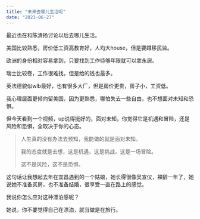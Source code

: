 ```yaml
---
title: "未来去哪儿生活呢"
date: "2023-06-27"
---
```


最近也在和陈清扬讨论以后去哪儿生活。
<!--more-->

美国比较熟悉，房价低工资高教育好，人均大house，但是要蹲移民监。

欧洲的身份相对容易拿到，只要找到工作待够年限就可以拿永居。

瑞士比较卷，工作很难找，但是给的钱也最多。

英法德貌似wlb最好，也有很多大厂，但是房价更贵，房子小，工资低。

我心理层面更倾向留美国，因为更熟悉，哪怕失去一些自由，也不想面对未知和恐惧。

但今天看到一个视频，up说得挺好的，面对未知，你觉得它是机遇和冒险，还是风险和恐惧，全取决于你的心态。

>
>人生真的没有办法去预知，我能做的就是面对未知。
>
>我的态度就是去想，这是机遇，这是挑战，这是一场冒险。
>
>这不是风险，这不是恐惧。
>

这句话让我想起去年在宜昌遇到的一个姑娘，她长得很像吴宣仪，裸辞一年了，她说她不准备买房，也不准备结婚，很享受一直在路上的感觉。

我说你怎么应对这种漂泊感呢？

她说，你不要觉得自己在漂泊，就当做是在旅行。